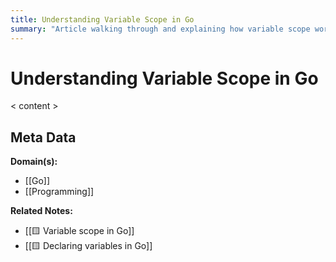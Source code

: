 ```yaml
---
title: Understanding Variable Scope in Go
summary: "Article walking through and explaining how variable scope works in Go"
---
```


# Understanding Variable Scope in Go

< content >


## Meta Data

**Domain(s):**
- [[Go]]
- [[Programming]]

**Related Notes:**
- [[🟨 Variable scope in Go]]
- [[🟨 Declaring variables in Go]]
